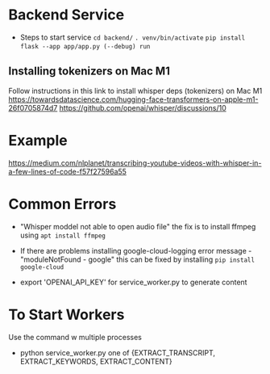 # Backend Service

- Steps to start service
`cd backend/`
`. venv/bin/activate`
`pip install`
`flask --app app/app.py (--debug) run`

## Installing tokenizers on Mac M1
Follow instructions in this link to install whisper deps (tokenizers) on Mac M1
https://towardsdatascience.com/hugging-face-transformers-on-apple-m1-26f0705874d7
https://github.com/openai/whisper/discussions/10

# Example
https://medium.com/nlplanet/transcribing-youtube-videos-with-whisper-in-a-few-lines-of-code-f57f27596a55

# Common Errors
- "Whisper moddel not able to open audio file"
the fix is to install ffmpeg using ``apt install ffmpeg``

- If there are problems installing google-cloud-logging
error message - "moduleNotFound - google"
this can be fixed by installing ``pip install google-cloud``

- export 'OPENAI_API_KEY' for service_worker.py to generate content

# To Start Workers
Use the command w multiple processes
- python service_worker.py one of {EXTRACT_TRANSCRIPT, EXTRACT_KEYWORDS, EXTRACT_CONTENT}